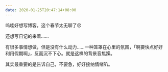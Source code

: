 ```yaml
---
date: 2020-01-25T20:47:14+08:00
---
```

呜哇好想写博客，这个春节太无聊了😢

还想写日记的来着……

有很多事情想做，但是没有什么动力……一种笼罩在心里的氛围，「啊要快点好好利用假期啊」，反而沉不下心。就是这样的背景音焦躁。

其实最重要的是告诉自己，不要急，好好接纳情绪叭。